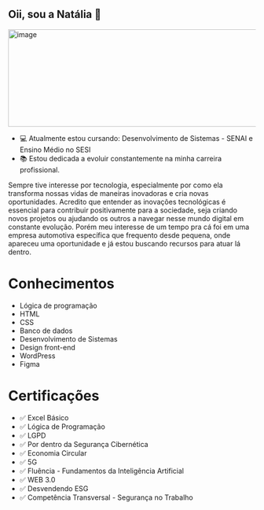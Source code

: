 ## Oii, sou a Natália 🥰

<img width="792" height="198" alt="image" src="https://github.com/user-attachments/assets/1a9c0da7-682b-4e02-9a26-0c88211e145f" />


- 💻 Atualmente estou cursando: Desenvolvimento de Sistemas - SENAI e Ensino Médio no SESI
- 📚 Estou dedicada a evoluir constantemente na minha carreira profissional.

Sempre tive interesse por tecnologia, especialmente por como ela transforma nossas vidas de maneiras inovadoras e cria novas oportunidades. 
Acredito que entender as inovações tecnológicas é essencial para contribuir positivamente para a sociedade, seja criando novos projetos ou 
ajudando os outros a navegar nesse mundo digital em constante evolução.
Porém meu interesse de um tempo pra cá foi em uma empresa automotiva específica que frequento desde pequena, onde apareceu uma oportunidade e já estou buscando recursos para atuar lá dentro.



  # Conhecimentos
  - Lógica de programação
  - HTML
  - CSS
  - Banco de dados
  - Desenvolvimento de Sistemas
  - Design front-end
  - WordPress
  - Figma
  
# Certificações
- ✅ Excel Básico
- ✅ Lógica de Programação
- ✅ LGPD
- ✅ Por dentro da Segurança Cibernética
- ✅ Economia Circular
- ✅ 5G
- ✅ Fluência - Fundamentos da Inteligência Artificial
- ✅ WEB 3.0
- ✅ Desvendendo ESG
- ✅ Competência Transversal - Segurança no Trabalho
